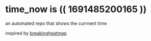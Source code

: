 # time_now is (( 1691485200165 ))

an automated repo that shows the currnent time

inspired by [breakingheatmap](https://github.com/breakingheatmap/breakingheatmap)